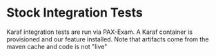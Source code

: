 # Stock Integration Tests
Karaf integration tests are run via PAX-Exam. A Karaf container is provisioned and 
our feature installed. Note that artifacts come from the maven cache and code is not "live"
